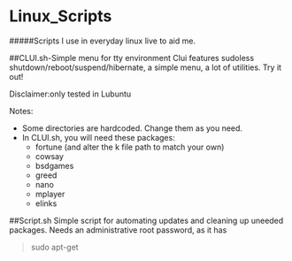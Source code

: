 # Linux_Scripts
#####Scripts I use in everyday linux live to aid me.

##CLUI.sh-Simple menu for tty environment
Clui features sudoless shutdown/reboot/suspend/hibernate, a simple menu, a lot of utilities. Try it out!

Disclaimer:only tested in Lubuntu

Notes:
  * Some directories are hardcoded. Change them as you need.
  * In CLUI.sh, you will need these packages:
      * fortune (and alter the k file path to match your own)
      * cowsay
      * bsdgames
      * greed
      * nano
      * mplayer
      * elinks

##Script.sh
Simple script for automating updates and cleaning up uneeded packages. Needs an administrative root password, as it has
> sudo apt-get
